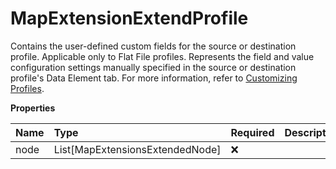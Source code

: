 # MapExtensionExtendProfile

Contains the user-defined custom fields for the source or destination profile. Applicable only to Flat File profiles. Represents the field and value configuration settings manually specified in the source or destination profile's Data Element tab. For more information, refer to [Customizing Profiles](/docs/APIs/PlatformAPI/Customizing_profiles_environment_map_extension).

**Properties**

| Name | Type                            | Required | Description |
| :--- | :------------------------------ | :------- | :---------- |
| node | List[MapExtensionsExtendedNode] | ❌       |             |

